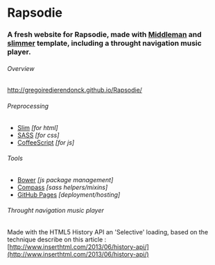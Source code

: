 # Rapsodie

### A fresh website for Rapsodie, made with [Middleman](http://middlemanapp.com) and [slimmer](https://github.com/polymatt/slimmer) template, including a throught navigation music player.

###### Overview
http://gregoiredierendonck.github.io/Rapsodie/

###### Preprocessing
- [Slim](http://slim-lang.com) *[for html]*
- [SASS](http://sass-lang.com) *[for css]*
- [CoffeeScript](http://coffeescript.org) *[for js]*

###### Tools
- [Bower](http://bower.io) *[js package management]*
- [Compass](http://compass-style.org) *[sass helpers/mixins]*
- [GitHub Pages](http://pages.github.com) *[deployment/hosting]*

###### Throught navigation music player
Made with the HTML5 History API an 'Selective' loading, based on the technique describe on this article :
[http://www.inserthtml.com/2013/06/history-api/](http://www.inserthtml.com/2013/06/history-api/)
